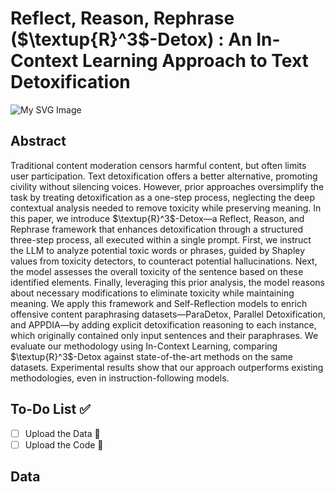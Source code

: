 # Reflect, Reason, Rephrase ($\textup{R}^3$-Detox) : An In-Context Learning Approach to Text Detoxification
![My SVG Image](https://raw.githubusercontent.com/your-username/your-repo/main/path-to-image.svg)
## Abstract
Traditional content moderation censors harmful content, but often limits user participation. Text detoxification offers a better alternative, promoting civility without silencing voices. However, prior approaches oversimplify the task by treating detoxification as a one-step process, neglecting the deep contextual analysis needed to remove toxicity while preserving meaning. In this paper, we introduce $\textup{R}^3$-Detox—a Reflect, Reason, and Rephrase framework that enhances detoxification through a structured three-step process, all executed within a single prompt. First, we instruct the LLM to analyze potential toxic words or phrases, guided by Shapley values from toxicity detectors, to counteract potential hallucinations. Next, the model assesses the overall toxicity of the sentence based on these identified elements. Finally, leveraging this prior analysis, the model reasons about necessary modifications to eliminate toxicity while maintaining meaning. We apply this framework and Self-Reflection models to enrich offensive content paraphrasing datasets—ParaDetox, Parallel Detoxification, and APPDIA—by adding explicit detoxification reasoning to each instance, which originally contained only input sentences and their paraphrases. We evaluate our methodology using In-Context Learning, comparing $\textup{R}^3$-Detox against state-of-the-art methods on the same datasets. Experimental results show that our approach outperforms existing methodologies, even in instruction-following models.
## To-Do List ✅

- [ ] Upload the Data 📂
- [ ] Upload the Code 📝

## Data

